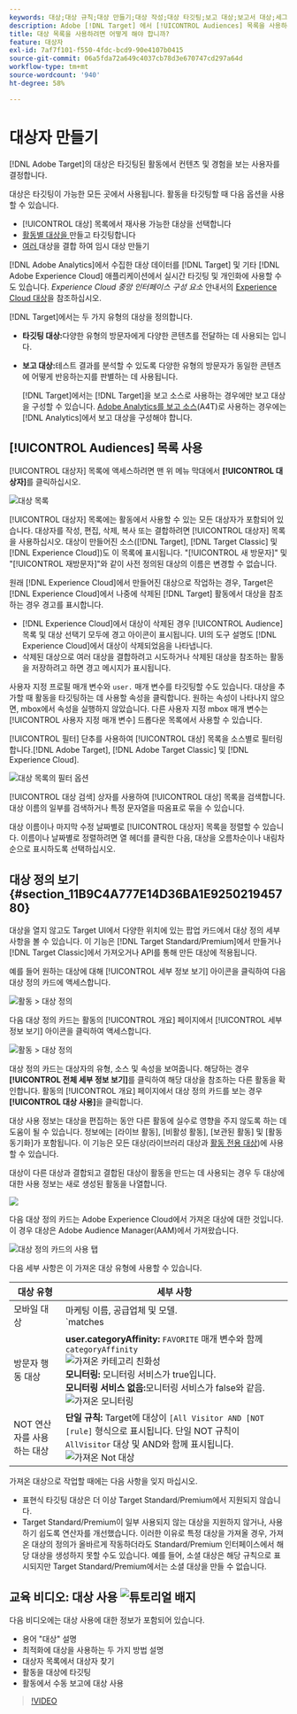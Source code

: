 ```yaml
---
keywords: 대상;대상 규칙;대상 만들기;대상 작성;대상 타깃팅;보고 대상;보고서 대상;세그먼트;사용자 지정 프로필 매개 변수;대상 정의;대상 목록
description: Adobe [!DNL Target] 에서 [!UICONTROL Audiences] 목록을 사용하는 방법과 대상 세부 사항 및 사용 정보가 포함된 대상 정의 카드를 보는 방법을 알아봅니다.
title: 대상 목록을 사용하려면 어떻게 해야 합니까?
feature: 대상자
exl-id: 7af7f101-f550-4fdc-bcd9-90e4107b0415
source-git-commit: 06a5fda72a649c4037cb78d3e670747cd297a64d
workflow-type: tm+mt
source-wordcount: '940'
ht-degree: 58%

---
```


# 대상자 만들기

[!DNL Adobe Target]의 대상은 타깃팅된 활동에서 컨텐츠 및 경험을 보는 사용자를 결정합니다.

대상은 타깃팅이 가능한 모든 곳에서 사용됩니다. 활동을 타깃팅할 때 다음 옵션을 사용할 수 있습니다.

* [!UICONTROL 대상] 목록에서 재사용 가능한 대상을 선택합니다
* [활동별 대상을 ](/help/c-target/creating-activity-only-audience.md) 만들고 타깃팅합니다
* [여러 ](/help/c-target/combining-multiple-audiences.md#concept_A7386F1EA4394BD2AB72399C225981E5) 대상을 결합 하여 임시 대상 만들기

[!DNL Adobe Analytics]에서 수집한 대상 데이터를 [!DNL Target] 및 기타 [!DNL Adobe Experience Cloud] 애플리케이션에서 실시간 타깃팅 및 개인화에 사용할 수도 있습니다. *Experience Cloud 중앙 인터페이스 구성 요소* 안내서의 [Experience Cloud 대상](https://experienceleague.adobe.com/docs/core-services/interface/audiences/audience-library.html?lang=ko-KR)을 참조하십시오.

[!DNL Target]에서는 두 가지 유형의 대상을 정의합니다.

* **타깃팅 대상:**&#x200B;다양한 유형의 방문자에게 다양한 콘텐츠를 전달하는 데 사용되는 입니다.
* **보고 대상:**&#x200B;테스트 결과를 분석할 수 있도록 다양한 유형의 방문자가 동일한 콘텐츠에 어떻게 반응하는지를 판별하는 데 사용됩니다.

   [!DNL Target]에서는 [!DNL Target]을 보고 소스로 사용하는 경우에만 보고 대상을 구성할 수 있습니다. [ Adobe Analytics를 보고 소스](/help/c-integrating-target-with-mac/a4t/a4t.md)(A4T)로 사용하는 경우에는 [!DNL Analytics]에서 보고 대상을 구성해야 합니다.

## [!UICONTROL Audiences] 목록 사용

[!UICONTROL 대상자] 목록에 액세스하려면 맨 위 메뉴 막대에서 **[!UICONTROL 대상자]**&#x200B;를 클릭하십시오.

![대상 목록](/help/c-target/c-audiences/assets/audiences_list.png)

[!UICONTROL 대상자] 목록에는 활동에서 사용할 수 있는 모든 대상자가 포함되어 있습니다. 대상자를 작성, 편집, 삭제, 복사 또는 결합하려면 [!UICONTROL 대상자] 목록을 사용하십시오. 대상이 만들어진 소스([!DNL Target], [!DNL Target Classic] 및 [!DNL Experience Cloud])도 이 목록에 표시됩니다. &quot;[!UICONTROL 새 방문자]&quot; 및 &quot;[!UICONTROL 재방문자]&quot;와 같이 사전 정의된 대상의 이름은 변경할 수 없습니다.

원래 [!DNL Experience Cloud]에서 만들어진 대상으로 작업하는 경우, Target은 [!DNL Experience Cloud]에서 나중에 삭제된 [!DNL Target] 활동에서 대상을 참조하는 경우 경고를 표시합니다.

* [!DNL Experience Cloud]에서 대상이 삭제된 경우 [!UICONTROL Audience] 목록 및 대상 선택기 모두에 경고 아이콘이 표시됩니다. UI의 도구 설명도 [!DNL Experience Cloud]에서 대상이 삭제되었음을 나타냅니다.
* 삭제된 대상으로 여러 대상을 결합하려고 시도하거나 삭제된 대상을 참조하는 활동을 저장하려고 하면 경고 메시지가 표시됩니다.

사용자 지정 프로필 매개 변수와 `user.` 매개 변수를 타깃팅할 수도 있습니다. 대상을 추가할 때 활동을 타깃팅하는 데 사용할 속성을 클릭합니다. 원하는 속성이 나타나지 않으면, mbox에서 속성을 실행하지 않았습니다. 다른 사용자 지정 mbox 매개 변수는 [!UICONTROL 사용자 지정 매개 변수] 드롭다운 목록에서 사용할 수 있습니다.

[!UICONTROL 필터] 단추를 사용하여 [!UICONTROL 대상] 목록을 소스별로 필터링합니다.[!DNL Adobe Target], [!DNL Adobe Target Classic] 및 [!DNL Experience Cloud].

![대상 목록의 필터   옵션](/help/c-target/c-audiences/assets/filters.png)

[!UICONTROL 대상 검색] 상자를 사용하여 [!UICONTROL 대상] 목록을 검색합니다. 대상 이름의 일부를 검색하거나 특정 문자열을 따옴표로 묶을 수 있습니다.

대상 이름이나 마지막 수정 날짜별로 [!UICONTROL 대상자] 목록을 정렬할 수 있습니다. 이름이나 날짜별로 정렬하려면 열 헤더를 클릭한 다음, 대상을 오름차순이나 내림차순으로 표시하도록 선택하십시오.

## 대상 정의 보기 {#section_11B9C4A777E14D36BA1E925021945780}

대상을 열지 않고도 Target UI에서 다양한 위치에 있는 팝업 카드에서 대상 정의 세부 사항을 볼 수 있습니다. 이 기능은 [!DNL Target Standard/Premium]에서 만들거나 [!DNL Target Classic]에서 가져오거나 API를 통해 만든 대상에 적용됩니다.

예를 들어 원하는 대상에 대해 [!UICONTROL 세부 정보 보기] 아이콘을 클릭하여 다음 대상 정의 카드에 액세스합니다.

![활동 > 대상 정의](assets/audience_definition_list.png)

다음 대상 정의 카드는 활동의 [!UICONTROL 개요] 페이지에서 [!UICONTROL 세부 정보 보기] 아이콘을 클릭하여 액세스합니다.

![활동 > 대상 정의](/help/c-target/c-audiences/assets/view-details-activity-overview.png)

대상 정의 카드는 대상자의 유형, 소스 및 속성을 보여줍니다. 해당하는 경우 **[!UICONTROL 전체 세부 정보 보기]**&#x200B;를 클릭하여 해당 대상을 참조하는 다른 활동을 확인합니다. 활동의 [!UICONTROL 개요] 페이지에서 대상 정의 카드를 보는 경우 **[!UICONTROL 대상 사용]**&#x200B;을 클릭합니다.

대상 사용 정보는 대상을 편집하는 동안 다른 활동에 실수로 영향을 주지 않도록 하는 데 도움이 될 수 있습니다. 정보에는 [라이브 활동], [비활성 활동], [보관된 활동] 및 [활동 동기화]가 포함됩니다. 이 기능은 모든 대상(라이브러리 대상과 [활동 전용 대상](/help/c-target/creating-activity-only-audience.md#concept_A6BADCF530ED4AE1852E677FEBE68483))에 사용할 수 있습니다.

대상이 다른 대상과 결합되고 결합된 대상이 활동을 만드는 데 사용되는 경우 두 대상에 대한 사용 정보는 새로 생성된 활동을 나열합니다.

![](assets/audience_definition_list_usage.png)

다음 대상 정의 카드는 Adobe Experience Cloud에서 가져온 대상에 대한 것입니다. 이 경우 대상은 Adobe Audience Manager(AAM)에서 가져왔습니다. 

![대상 정의 카드의 사용 탭](assets/audience_definition_mc.png)

다음 세부 사항은 이 가져온 대상 유형에 사용할 수 있습니다.

| 대상 유형 | 세부 사항 |
|--- |--- |
| 모바일 대상 | 마케팅 이름, 공급업체 및 모델.<br>`matches | does not match` 연산자가 `equals | does not equal`<br>![가져온 모바일 대상](/help/c-target/c-audiences/assets/imported_mobile_audience.png) 대신 표시됩니다. |
| 방문자 행동 대상 | **user.categoryAffinity:** `FAVORITE` 매개 변수와 함께 `categoryAffinity`<br>![가져온 카테고리 친화성&#x200B;](/help/c-target/c-audiences/assets/imported_category_affinity.png)<br>**모니터링:** 모니터링 서비스가 true입니다.<br>**모니터링 서비스 없음:**&#x200B;모니터링 서비스가 false와 같음.<br>![가져온 모니터링](/help/c-target/c-audiences/assets/imported_monitoring.png) |
| NOT 연산자를 사용하는 대상 | **단일 규칙:** Target에 대상이 `[All Visitor AND [NOT [rule]` 형식으로 표시됩니다. 단일 NOT 규칙이 `AllVisitor` 대상 및 AND와 함께 표시됩니다.<br>![가져온 Not 대상](/help/c-target/c-audiences/assets/imported_not_audience.png) |

가져온 대상으로 작업할 때에는 다음 사항을 잊지 마십시오.

* 표현식 타깃팅 대상은 더 이상 Target Standard/Premium에서 지원되지 않습니다.
* Target Standard/Premium이 일부 사용되지 않는 대상을 지원하지 않거나, 사용하기 쉽도록 연산자를 개선했습니다. 이러한 이유로 특정 대상을 가져올 경우, 가져온 대상의 정의가 올바르게 작동하더라도 Standard/Premium 인터페이스에서 해당 대상을 생성하지 못할 수도 있습니다. 예를 들어, 소셜 대상은 해당 규칙으로 표시되지만 Target Standard/Premium에서는 소셜 대상을 만들 수 없습니다.

## 교육 비디오: 대상 사용 ![튜토리얼 배지](/help/assets/tutorial.png)

다음 비디오에는 대상 사용에 대한 정보가 포함되어 있습니다.

* 용어 &quot;대상&quot; 설명
* 최적화에 대상을 사용하는 두 가지 방법 설명
* 대상자 목록에서 대상자 찾기
* 활동을 대상에 타깃팅
* 활동에서 수동 보고에 대상 사용

>[!VIDEO](https://video.tv.adobe.com/v/17398)
